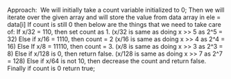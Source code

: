 Approach:
​
We will initially take a count variable initialized to 0;
Then we will iterate over the given array and will store the value from data array in ele = data[i]
If count is still 0 then below are the things that we need to take care of:
If x/32 = 110, then set count as 1. (x/32 is same as doing x >> 5 as 2^5 = 32)
Else if x/16 = 1110, then count = 2 (x/16 is same as doing x >> 4 as 2^4 = 16)
Else If x/8 = 11110, then count = 3. (x/8 is same as doing x >> 3 as 2^3 = 8)
Else if x/128 is 0, then return false. (x/128 is same as doing x >> 7 as 2^7 = 128)
Else if x/64 is not 10, then decrease the count and return false.
Finally if count is 0 return true;